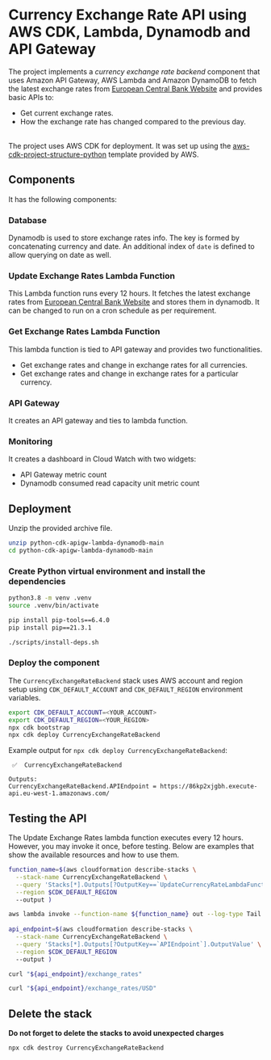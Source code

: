 # Currency Exchange Rate API using AWS CDK, Lambda, Dynamodb and API Gateway
The project implements a *currency exchange rate backend* component that uses 
Amazon API Gateway, AWS Lambda and Amazon DynamoDB to fetch the latest exchange rates from [European Central Bank Website](https://www.ecb.europa.eu/stats/policy_and_exchange_rates/euro_reference_exchange_rates/html/eurofxref-graph-usd.en.html)
and provides basic APIs to:
- Get current exchange rates. 
- How the exchange rate has changed compared to the previous day.

<br>The project uses AWS CDK for deployment. It was set up using the [aws-cdk-project-structure-python](https://github.com/aws-samples/aws-cdk-project-structure-python)
template provided by AWS.

## Components
It has the following components:

### Database
Dynamodb is used to store exchange rates info. The key is formed by concatenating currency and date. An additional index
of `date` is defined to allow querying on date as well. 

### Update Exchange Rates Lambda Function
This Lambda function runs every 12 hours. It fetches the latest exchange rates from [European Central Bank Website](https://www.ecb.europa.eu/stats/policy_and_exchange_rates/euro_reference_exchange_rates/html/eurofxref-graph-usd.en.html)
and stores them in dynamodb. It can be changed to run on a cron schedule as per requirement.

### Get Exchange Rates Lambda Function
This lambda function is tied to API gateway and provides two functionalities. 
- Get exchange rates and change in exchange rates for all currencies.
- Get exchange rates and change in exchange rates for a particular currency.

### API Gateway
It creates an API gateway and ties to lambda function.

### Monitoring
It creates a dashboard in Cloud Watch with two widgets:
- API Gateway metric count
- Dynamodb consumed read capacity unit metric count

## Deployment
Unzip the provided archive file. 
```bash
unzip python-cdk-apigw-lambda-dynamodb-main
cd python-cdk-apigw-lambda-dynamodb-main
```
### Create Python virtual environment and install the dependencies
```bash
python3.8 -m venv .venv
source .venv/bin/activate

pip install pip-tools==6.4.0
pip install pip==21.3.1

./scripts/install-deps.sh
```

### Deploy the component
The `CurrencyExchangeRateBackend` stack uses AWS account and region setup using `CDK_DEFAULT_ACCOUNT` and `CDK_DEFAULT_REGION` environment variables.

```bash
export CDK_DEFAULT_ACCOUNT=<YOUR_ACCOUNT>
export CDK_DEFAULT_REGION=<YOUR_REGION>
npx cdk bootstrap
npx cdk deploy CurrencyExchangeRateBackend
```

Example output for `npx cdk deploy CurrencyExchangeRateBackend`:
```text
 ✅  CurrencyExchangeRateBackend

Outputs:
CurrencyExchangeRateBackend.APIEndpoint = https://86kp2xjgbh.execute-api.eu-west-1.amazonaws.com/
```

## Testing the API
The Update Exchange Rates lambda function executes every 12 hours. However, you may invoke it once, before testing. 
Below are examples that show the available resources and how to use them.

```bash
function_name=$(aws cloudformation describe-stacks \
  --stack-name CurrencyExchangeRateBackend \
  --query 'Stacks[*].Outputs[?OutputKey==`UpdateCurrencyRateLambdaFunction`].OutputValue' \
  --region $CDK_DEFAULT_REGION
  --output )

aws lambda invoke --function-name ${function_name} out --log-type Tail --region $CDK_DEFAULT_REGION
  
api_endpoint=$(aws cloudformation describe-stacks \
  --stack-name CurrencyExchangeRateBackend \
  --query 'Stacks[*].Outputs[?OutputKey==`APIEndpoint`].OutputValue' \
  --region $CDK_DEFAULT_REGION
  --output )

curl "${api_endpoint}/exchange_rates"

curl "${api_endpoint}/exchange_rates/USD"

```

## Delete the stack
**Do not forget to delete the stacks to avoid unexpected charges**
```bash
npx cdk destroy CurrencyExchangeRateBackend
```
